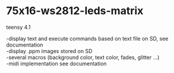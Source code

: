 # 75x16-ws2812-leds-matrix

teensy 4.1 

-display text and execute commands based on text file on SD, see documentation  
-display .ppm images stored on SD  
-several macros (background color, text color, fades, glitter ...)  
-midi implementation see documentation  
